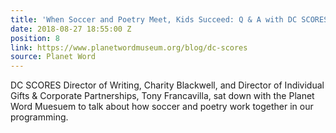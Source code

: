 ```yaml
---
title: 'When Soccer and Poetry Meet, Kids Succeed: Q & A with DC SCORES'
date: 2018-08-27 18:55:00 Z
position: 8
link: https://www.planetwordmuseum.org/blog/dc-scores
source: Planet Word
---
```


DC SCORES Director of Writing, Charity Blackwell, and Director of Individual Gifts & Corporate Partnerships, Tony Francavilla, sat down with the Planet Word Muesuem to talk about how soccer and poetry work together in our programming.